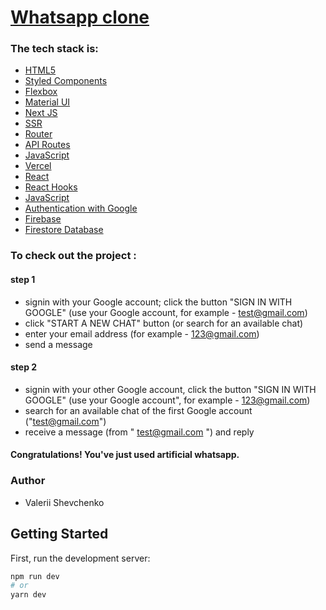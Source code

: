 # [Whatsapp clone](https://whatsapp-nine-steel.vercel.app/)

### The tech stack is:

- [HTML5](https://en.wikipedia.org/wiki/HTML5)
- [Styled Components](https://styled-components.com/)
- [Flexbox](https://en.wikipedia.org/wiki/CSS_Flexible_Box_Layout)
- [Material UI](https://mui.com)
- [Next JS](https://nextjs.org/)
- [SSR](https://nextjs.org/)
- [Router](https://nextjs.org/docs/api-reference/next/router)
- [API Routes](https://nextjs.org/docs/api-routes/introduction)
- [JavaScript](https://developer.mozilla.org/en-US/docs/Web/JavaScript)
- [Vercel](https://en.wikipedia.org/wiki/Vercel)
- [React](https://reactjs.org/)
- [React Hooks](https://reactjs.org/docs/hooks-faq.html#gatsby-focus-wrapper)
- [JavaScript](https://developer.mozilla.org/en-US/docs/Web/JavaScript)
- [Authentication with Google](https://en.wikipedia.org/wiki/Authentication)
- [Firebase](https://www.google.com/search?q=firebase&oq=firebase+&aqs=chrome..69i57j35i39j0i67j0i512j69i60l4.5860j0j7&sourceid=chrome&ie=UTF-8)
- [Firestore Database](https://www.google.com/search?q=firebase&oq=firebase+&aqs=chrome..69i57j35i39j0i67j0i512j69i60l4.5860j0j7&sourceid=chrome&ie=UTF-8)




### To check out the project : 

#### step 1
* signin with your Google account; click the button "SIGN IN WITH GOOGLE" (use your Google account, for example - test@gmail.com)
* click "START A NEW CHAT" button (or search for an available chat)
* enter your email address (for example - 123@gmail.com)
* send a message

#### step 2
* signin with your other Google account,  click the button "SIGN IN WITH GOOGLE" (use your Google account", for example -  123@gmail.com)
* search for an available chat of the first Google account ("test@gmail.com")
* receive a message (from " test@gmail.com ") and reply

#### Congratulations! You've just used artificial whatsapp.


### Author
- Valerii Shevchenko

## Getting Started

First, run the development server:

```bash
npm run dev
# or
yarn dev
```


